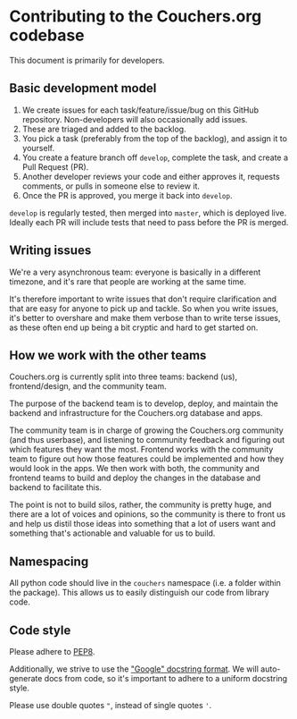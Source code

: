 # Contributing to the Couchers.org codebase

This document is primarily for developers.

## Basic development model

1. We create issues for each task/feature/issue/bug on this GitHub repository. Non-developers will also occasionally add issues.
2. These are triaged and added to the backlog.
3. You pick a task (preferably from the top of the backlog), and assign it to yourself.
4. You create a feature branch off `develop`, complete the task, and create a Pull Request (PR).
5. Another developer reviews your code and either approves it, requests comments, or pulls in someone else to review it.
6. Once the PR is approved, you merge it back into `develop`.

`develop` is regularly tested, then merged into `master`, which is deployed live. Ideally each PR will include tests that need to pass before the PR is merged.

## Writing issues

We're a very asynchronous team: everyone is basically in a different timezone, and it's rare that people are working at the same time.

It's therefore important to write issues that don't require clarification and that are easy for anyone to pick up and tackle. So when you write issues, it's better to overshare and make them verbose than to write terse issues, as these often end up being a bit cryptic and hard to get started on.

## How we work with the other teams

Couchers.org is currently split into three teams: backend (us), frontend/design, and the community team.

The purpose of the backend team is to develop, deploy, and maintain the backend and infrastructure for the Couchers.org database and apps.

The community team is in charge of growing the Couchers.org community (and thus userbase), and listening to community feedback and figuring out which features they want the most. Frontend works with the community team to figure out how those features could be implemented and how they would look in the apps. We then work with both, the community and frontend teams to build and deploy the changes in the database and backend to facilitate this.

The point is not to build silos, rather, the community is pretty huge, and there are a lot of voices and opinions, so the community is there to front us and help us distil those ideas into something that a lot of users want and something that's actionable and valuable for us to build.

## Namespacing

<!-- TODO(aapeli): implement this change in code -->

All python code should live in the `couchers` namespace (i.e. a folder within the package). This allows us to easily distinguish our code from library code.

## Code style

<!-- TODO(aapeli): flesh out this section -->

Please adhere to [PEP8](https://www.python.org/dev/peps/pep-0008/).

Additionally, we strive to use the ["Google" docstring format](https://sphinxcontrib-napoleon.readthedocs.io/en/latest/example_google.html). We will auto-generate docs from code, so it's important to adhere to a uniform docstring style.

Please use double quotes `"`, instead of single quotes `'`.
